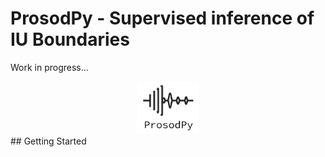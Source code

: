 # ProsodPy - Supervised inference of IU Boundaries
Work in progress...
<div id="header" align="center">
  <img src="https://raw.githubusercontent.com/Nathan-Roll1/ProsodPy/main/Paper/prosodpy_logo.png" width="100"/>
</div>
## Getting Started
